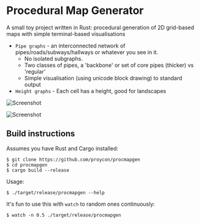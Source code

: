 # Procedural Map Generator

A small toy project written in Rust: procedural generation of 2D grid-based maps with simple terminal-based visualisations


* ``Pipe graphs`` - an interconnected network of pipes/roads/subways/hallways or whatever you see in it.
    * No isolated subgraphs.
    * Two classes of pipes, a 'backbone' or set of core pipes (thicker) vs 'regular'
    * Simple visualisation (using unicode block drawing) to standard output
* ``Height graphs`` - Each cell has a height, good for landscapes

![Screenshot](https://raw.githubusercontent.com/proycon/procmapgen/master/screenshot.png)

![Screenshot](https://raw.githubusercontent.com/proycon/procmapgen/master/screenshot2.png)

## Build instructions

Assumes you have Rust and Cargo installed:

```
$ git clone https://github.com/proycon/procmapgen
$ cd procmapgen
$ cargo build --release
```

Usage:

```
$ ./target/release/procmapgen --help
```

It's fun to use this with ``watch`` to random ones continuously:

```
$ watch -n 0.5 ./target/release/procmapgen
```
